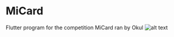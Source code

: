 # MiCard
Flutter program for the competition MiCard ran by Okul
![alt text]([http://url/to/img.png](https://media.discordapp.net/attachments/709619186665521176/1134203749280264355/image.png)https://media.discordapp.net/attachments/709619186665521176/1134203749280264355/image.png)
